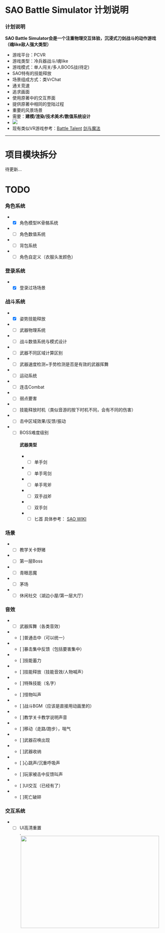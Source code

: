 # SAO Battle Simulator 计划说明
### 计划说明  
**SAO Battle Simulator会是一个注重物理交互体验，沉浸式刀剑战斗的动作游戏（魂like敌人强大类型）**
* 游戏平台：PCVR  
* 游戏类型：冷兵器战斗/魂like  
* 游戏模式：单人闯关/多人BOOS战(待定)  
* SAO特有的技能释放  
* 场景组成方式：类VrChat
* 通关竞速  
* 追求画面
* 使用原著中的交互界面
* 提供原著中相同的登陆过程
* 重要的风景场景  
* 需要：**建模/渲染/技术美术/数值系统设计**
* [![](https://img.shields.io/badge/%E5%8A%A0%E5%85%A5%E6%88%91%E4%BB%AC-%E7%BB%84%E7%BB%87%E7%BE%A4-informational)](https://github.com/whx-prog/The-Seed-Link-Future/blob/main/Image/%E5%BC%80%E5%8F%91%E4%BA%A4%E6%B5%81%E7%BE%A4.png)
* 现有类似VR游戏参考：[Battle Talent](https://www.bilibili.com/video/BV1WF411u7B1?spm_id_from=333.337.search-card.all.click  "Battle Talent")         [剑与魔法](https://www.bilibili.com/video/BV1eJ41137eb?spm_id_from=333.337.search-card.all.click  "剑与魔法") 
___

# 项目模块拆分  
待更新...  


# TODO
### 角色系统
* - [X] 角色模型IK骨骼系统
* - [ ] 角色数值系统  
* - [ ] 背包系统
* - [ ] 角色自定义（衣服头发颜色）
### 登录系统
* - [X] 登录过场场景
### 战斗系统  
* - [X] 姿势技能释放 
* - [ ] 武器物理系统  
* - [ ] 战斗数值系统与模式设计
* - [ ] 武器不同区域计算区别
* - [ ] 武器速度检测+手势检测是否是有效的武器挥舞
* - [ ] 运动系统
* - [ ] 连击Combat
* - [ ] 弱点要害
* - [ ] 技能释放时机（类似音游的按下时机不同，会有不同的伤害）
* - [ ] 击中区域效果/反馈/振动
* - [ ] BOSS难度级别
    #### 武器类型  
    * - [ ] 单手剑
    * - [ ] 单手弯剑
    * - [ ] 单手弯斧
    * - [ ] 双手战斧
    * - [ ] 双手剑
    * - [ ] 匕首
    具体参考： [SAO WIKI](https://swordartonline.fandom.com/wiki/Sword_Skills  "SAO WIKI") 
### 场景  
* - [ ] 教学关卡野猪
* - [ ] 第一层Boss
* - [ ] 青眼恶魔
* - [ ] 茅场
* - [ ] 休闲社交（湖边小屋/第一层大厅）
### 音效  
* - [ ] 武器挥舞（各类音效）
* - [ ]普通击中（可以统一）
* - [ ]暴击集中反馈（包括要害集中）
* - [ ]技能蓄力
* - [ ]技能释放（技能音效/人物喊声）
* - [ ]特殊技能（名字）
* - [ ]怪物叫声
* - [ ]战斗BGM（应该是直接用动画里的）
* - [ ]教学关卡教学说明声音
* - [ ]移动（走路/跑步），喘气
* - [ ]武器召唤出现
* - [ ]武器收纳
* - [ ]心跳声/沉重呼吸声
* - [ ]玩家被击中反馈叫声
* - [ ]UI交互（已经有了）
* - [ ]死亡破碎
### 交互系统  
* - [ ] UI高清重置  
.<div align=center><img src="https://github.com/whx-prog/The-Seed-Link-Future/blob/main/Image/UI.png" width="450" height="300" /></div>  
